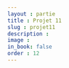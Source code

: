 ```yaml
---
layout : partie
title : Projet 11
slug : projet11
description : 
image : 
in_book: false
order : 12
---
```


